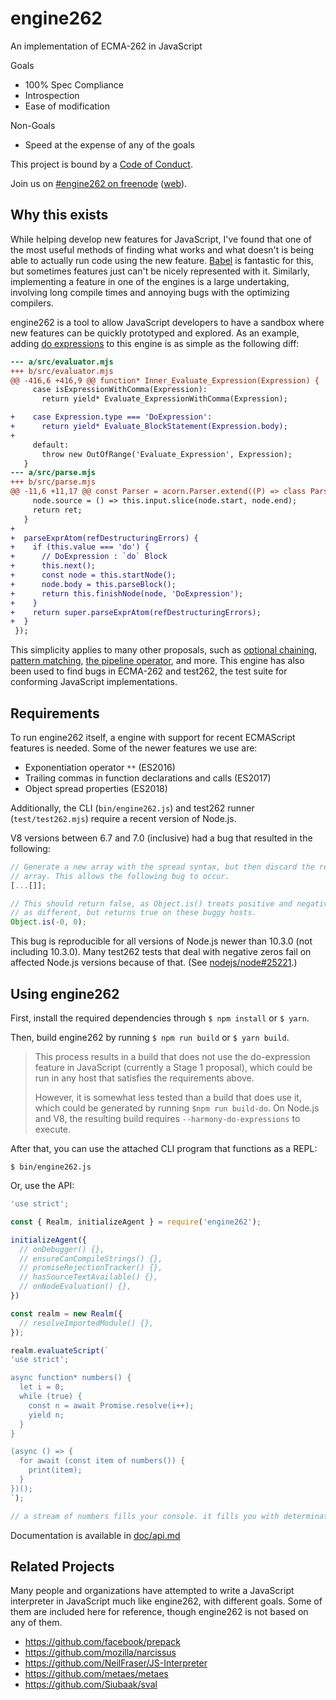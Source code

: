 # engine262

An implementation of ECMA-262 in JavaScript

Goals
- 100% Spec Compliance
- Introspection
- Ease of modification

Non-Goals
- Speed at the expense of any of the goals

This project is bound by a [Code of Conduct][COC].

Join us on [#engine262 on freenode][irc] ([web][irc-webchat]).

## Why this exists

While helping develop new features for JavaScript, I've found that one of the
most useful methods of finding what works and what doesn't is being able to
actually run code using the new feature. [Babel][] is fantastic for this, but
sometimes features just can't be nicely represented with it. Similarly,
implementing a feature in one of the engines is a large undertaking, involving
long compile times and annoying bugs with the optimizing compilers.

engine262 is a tool to allow JavaScript developers to have a sandbox where new
features can be quickly prototyped and explored. As an example, adding
[do expressions][] to this engine is as simple as the following diff:

```diff
--- a/src/evaluator.mjs
+++ b/src/evaluator.mjs
@@ -416,6 +416,9 @@ function* Inner_Evaluate_Expression(Expression) {
     case isExpressionWithComma(Expression):
       return yield* Evaluate_ExpressionWithComma(Expression);

+    case Expression.type === 'DoExpression':
+      return yield* Evaluate_BlockStatement(Expression.body);
+
     default:
       throw new OutOfRange('Evaluate_Expression', Expression);
   }
--- a/src/parse.mjs
+++ b/src/parse.mjs
@@ -11,6 +11,17 @@ const Parser = acorn.Parser.extend((P) => class Parse262 extends P {
     node.source = () => this.input.slice(node.start, node.end);
     return ret;
   }
+
+  parseExprAtom(refDestructuringErrors) {
+    if (this.value === 'do') {
+      // DoExpression : `do` Block
+      this.next();
+      const node = this.startNode();
+      node.body = this.parseBlock();
+      return this.finishNode(node, 'DoExpression');
+    }
+    return super.parseExprAtom(refDestructuringErrors);
+  }
 });
```

This simplicity applies to many other proposals, such as [optional chaining][],
[pattern matching][], [the pipeline operator][], and more. This engine has also
been used to find bugs in ECMA-262 and test262, the test suite for
conforming JavaScript implementations.

## Requirements

To run engine262 itself, a engine with support for recent ECMAScript features
is needed. Some of the newer features we use are:

- Exponentiation operator `**` (ES2016)
- Trailing commas in function declarations and calls (ES2017)
- Object spread properties (ES2018)

Additionally, the CLI (`bin/engine262.js`) and test262 runner
(`test/test262.mjs`) require a recent version of Node.js.

V8 versions between 6.7 and 7.0 (inclusive) had a bug that resulted in the
following:

```js
// Generate a new array with the spread syntax, but then discard the resulting
// array. This allows the following bug to occur.
[...[]];

// This should return false, as Object.is() treats positive and negative zeros
// as different, but returns true on these buggy hosts.
Object.is(-0, 0);
```

This bug is reproducible for all versions of Node.js newer than 10.3.0 (not
including 10.3.0). Many test262 tests that deal with negative zeros fail on
affected Node.js versions because of that. (See [nodejs/node#25221][].)

## Using engine262

First, install the required dependencies through `$ npm install` or `$ yarn`.

Then, build engine262 by running `$ npm run build` or `$ yarn build`.

> This process results in a build that does not use the do-expression feature
> in JavaScript (currently a Stage 1 proposal), which could be run in any host
> that satisfies the requirements above.
>
> However, it is somewhat less tested than a build that does use it, which
> could be generated by running `$npm run build-do`. On Node.js and V8, the
> resulting build requires `--harmony-do-expressions` to execute.

After that, you can use the attached CLI program that functions as a REPL:

`$ bin/engine262.js`

Or, use the API:

```js
'use strict';

const { Realm, initializeAgent } = require('engine262');

initializeAgent({
  // onDebugger() {},
  // ensureCanCompileStrings() {},
  // promiseRejectionTracker() {},
  // hasSourceTextAvailable() {},
  // onNodeEvaluation() {},
})

const realm = new Realm({
  // resolveImportedModule() {},
});

realm.evaluateScript(`
'use strict';

async function* numbers() {
  let i = 0;
  while (true) {
    const n = await Promise.resolve(i++);
    yield n;
  }
}

(async () => {
  for await (const item of numbers()) {
    print(item);
  }
})();
`);

// a stream of numbers fills your console. it fills you with determination.
```

Documentation is available in [doc/api.md](doc/api.md)

## Related Projects

Many people and organizations have attempted to write a JavaScript interpreter
in JavaScript much like engine262, with different goals. Some of them are
included here for reference, though engine262 is not based on any of them.

- https://github.com/facebook/prepack
- https://github.com/mozilla/narcissus
- https://github.com/NeilFraser/JS-Interpreter
- https://github.com/metaes/metaes
- https://github.com/Siubaak/sval

[Babel]: https://babeljs.io/
[COC]: https://github.com/devsnek/engine262/blob/master/CODE_OF_CONDUCT.md
[do expressions]: https://github.com/tc39/proposal-do-expressions
[irc]: ircs://chat.freenode.net:6697/engine262
[irc-webchat]: https://webchat.freenode.net/?channels=engine262
[nodejs/node#25221]: https://github.com/nodejs/node/issues/25221
[optional chaining]: https://github.com/tc39/proposal-optional-chaining
[pattern matching]: https://github.com/tc39/proposal-pattern-matching
[the pipeline operator]: https://github.com/tc39/proposal-pipeline-operator
